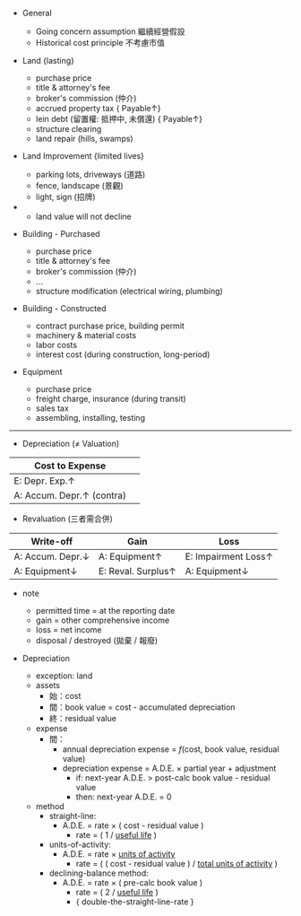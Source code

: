 
- General
	- Going concern assumption 繼續經營假設
	- Historical cost principle 不考慮市值

- Land
  {lasting}
	- purchase price
	- title & attorney's fee
	- broker's commission  (仲介)
	- accrued property tax                              { Payable↑}
	- lein debt  (留置權: 抵押中, 未償還)     { Payable↑}
	- structure clearing
	- land repair (hills, swamps)
- Land Improvement
  {limited lives}
	- parking lots, driveways  (道路)
	- fence, landscape  (景觀)
	- light, sign  (招牌)

- * land value will not decline

- Building - Purchased
	- purchase price
	- title & attorney's fee
	- broker's commission  (仲介)
	- ...
	- structure modification (electrical wiring, plumbing)
- Building - Constructed
	- contract purchase price, building permit
	- machinery & material costs
	- labor costs
	- interest cost (during construction, long-period)

- Equipment
	- purchase price
	- freight charge, insurance (during transit)
	- sales tax
	- assembling, installing, testing

- ---

- Depreciation ($\neq$ Valuation)

| Cost to Expense           |     |
| ------------------------- | --- |
| E: Depr. Exp.↑            |     |
| A: Accum. Depr.↑ (contra) |     |

- Revaluation  (三者需合併)

| Write-off        | Gain               | Loss                |
| ---------------- | ------------------ | ------------------- |
| A: Accum. Depr.↓ | A: Equipment↑      | E: Impairment Loss↑ |
| A: Equipment↓    | E: Reval. Surplus↑ | A: Equipment↓       |

- note
	- permitted time = at the reporting date
	- gain = other comprehensive income
	- loss = net income
	- disposal / destroyed (拋棄 / 報廢)

- Depreciation
	- exception: land
	- assets
		- 始：cost
		- 間：book value = cost - accumulated depreciation
		- 終：residual value
	- expense
		- 間：
			- annual depreciation expense = $f$(cost, book value, residual value)
			- depreciation expense = A.D.E. $\times$ partial year + adjustment
				- if:  next-year A.D.E. > post-calc book value - residual value
				- then:  next-year A.D.E. = 0
	- method
		- straight-line:
			- A.D.E. = rate $\times$ ( cost - residual value )
				- rate = ( 1 / <u>useful life</u> )
		- units-of-activity:
			- A.D.E. = rate $\times$ <u>units of activity</u>
				- rate = ( ( cost - residual value ) / <u>total units of activity</u> )
		- declining-balance method:
			- A.D.E. = rate $\times$ ( pre-calc book value )
				- rate = ( 2 / <u>useful life</u> )
				- { double-the-straight-line-rate }
